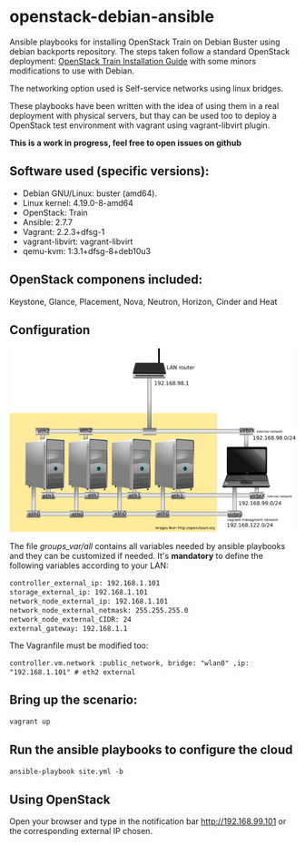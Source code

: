 openstack-debian-ansible
========================

Ansible playbooks for installing OpenStack Train on Debian Buster
using debian backports repository. The steps taken follow a standard
OpenStack deployment:
[OpenStack Train Installation Guide](https://docs.openstack.org/train/install/)
with some minors modifications to use with Debian.

The networking option used is Self-service networks using linux bridges.

These playbooks have been written with the idea of using them in a real deployment
with physical servers, but thay can be used too to deploy a OpenStack test
environment with vagrant using vagrant-libvirt plugin.

**This is a work in progress, feel free to open issues on github**

## Software used (specific versions):

- Debian GNU/Linux: buster (amd64). 
- Linux kernel: 4.19.0-8-amd64
- OpenStack: Train
- Ansible: 2.7.7
- Vagrant: 2.2.3+dfsg-1
- vagrant-libvirt: vagrant-libvirt
- qemu-kvm: 1:3.1+dfsg-8+deb10u3

## OpenStack componens included:

Keystone, Glance, Placement, Nova, Neutron, Horizon, Cinder and Heat

## Configuration

![schema](https://raw.githubusercontent.com/iesgn/openstack-debian-ansible/master/img/openstack-debian-ansible.png)

The file *groups_var/all* contains all variables needed by ansible playbooks and
they can be customized if needed. It's **mandatory** to define the following
variables according to your LAN:

    controller_external_ip: 192.168.1.101
	storage_external_ip: 192.168.1.101
	network_node_external_ip: 192.168.1.101
	network_node_external_netmask: 255.255.255.0
	network_node_external_CIDR: 24
	external_gateway: 192.168.1.1

The Vagranfile must be modified too:

    controller.vm.network :public_network, bridge: "wlan0" ,ip: "192.168.1.101" # eth2 external

## Bring up the scenario:

	vagrant up

## Run the ansible playbooks to configure the cloud

    ansible-playbook site.yml -b

## Using OpenStack

Open your browser and type in the notification bar http://192.168.99.101 or the corresponding external IP chosen.

